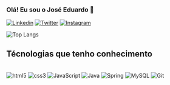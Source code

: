 ### Olá! Eu sou o José Eduardo 👋

[![Linkedin](https://img.shields.io/badge/LinkedIn-0077B5?style=for-the-badge&logo=linkedin&logoColor=white
)](https://www.linkedin.com/in/joseeduardo/)
[![Twitter](https://img.shields.io/badge/Twitter-1DA1F2?style=for-the-badge&logo=twitter&logoColor=white
)](https://twitter.com/belzeduh015)
[![Instagram](https://img.shields.io/badge/Instagram-E4405F?style=for-the-badge&logo=instagram&logoColor=white
)](https://www.instagram.com/zeduh/)


![Top Langs](https://github-readme-stats.vercel.app/api/top-langs/?username=zeduh&layout=compact)

## Técnologias que tenho conhecimento

<div style="display: inline_block"> <br/>
    <img align=center alt="html5" src="https://img.shields.io/badge/HTML-239120?style=for-the-badge&logo=html5&logoColor=white"/>
<img align=center alt="css3" src="https://img.shields.io/badge/CSS-239120?&style=for-the-badge&logo=css3&logoColor=white"/>
<img align=center alt="JavaScript" src="https://img.shields.io/badge/JavaScript-F7DF1E?style=for-the-badge&logo=javascript&logoColor=black"/>
<img align=center alt="Java" src="https://img.shields.io/badge/Java-ED8B00?style=for-the-badge&logo=openjdk&logoColor=white"/>
<img align=center alt="Spring" src="https://img.shields.io/badge/Spring-6DB33F?style=for-the-badge&logo=spring&logoColor=white"/>
<img align=center alt="MySQL" src="https://img.shields.io/badge/MySQL-00000F?style=for-the-badge&logo=mysql&logoColor=white"/>
<img align=center alt="Git" src="https://img.shields.io/badge/GIT-E44C30?style=for-the-badge&logo=git&logoColor=white"/>
</div>
